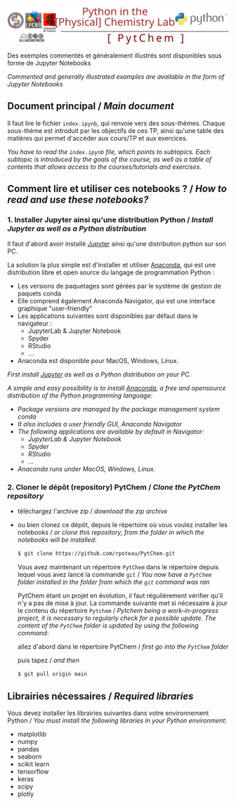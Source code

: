 <a name="top"></a>

[<img width="700px" src="./svg/logoPytChem.svg"/>](#top)

Des exemples commentés et généralement illustrés sont disponibles sous forme de Jupyter Notebooks
  
*Commented and generally illustrated examples are available in the form of Jupyter Notebooks*

## Document principal / *Main document*
Il faut lire le fichier `index.ipynb`, qui renvoie vers des sous-thèmes.
Chaque sous-thème est introduit par les objectifs de ces TP, ainsi qu'une table des matières qui permet d'accéder aux cours/TP et aux exercices.

*You have to read the `index.ipynb` file, which points to subtopics.
Each subtopic is introduced by the goals of the course, as well as a table of contents that allows access to the courses/tutorials and exercises*.

## Comment lire et utiliser ces notebooks ? / *How to read and use these notebooks?*

### 1. Installer Jupyter ainsi qu'une distribution Python / *Install Jupyter as well as a Python distribution*

Il faut d'abord avoir installé [Jupyter](https://jupyter.org/) ainsi qu'une distribution python sur son PC. 

La solution la plus simple est d'installer et utiliser [Anaconda](https://www.anaconda.com/), qui est une distribution libre et open source du langage de programmation Python :

* Les versions de paquetages sont gérées par le système de gestion de paquets conda
* Elle comprend également Anaconda Navigator, qui est une interface graphique "user-friendly"
* Les applications suivantes sont disponibles par défaut dans le navigateur :
    * JupyterLab & Jupyter Notebook
    * Spyder
    * RStudio
    * ...
* Anaconda est disponible pour MacOS, Windows, Linux.

*First install [Jupyter](https://jupyter.org/) as well as a Python distribution on your PC.*

*A simple and easy possibility is to install [Anaconda](https://www.anaconda.com/), a free and opensource distribution of the Python programming language:*

- *Package versions are managed by the package management system conda*
- *It also includes a user friendly GUI, Anaconda Navigator*
- *The following applications are available by default in Navigator:*
    - *JupyterLab & Jupyter Notebook*
    - *Spyder*
    - *RStudio*
    - ...
- *Anaconda runs under MacOS, Windows, Linux.*

### 2. Cloner le dépôt (repository) PytChem / *Clone the PytChem repository*

* téléchargez l'archive zip / *download the zip archive*
* ou bien clonez ce dépôt, depuis le répertoire où vous voulez installer les notebooks / *or clone this repository, from the folder in which the notebooks will be installed*:  

    ```bash
    $ git clone https://github.com/rpoteau/PytChem.git
    ```  

    Vous avez maintenant un répertoire `PytChem` dans le répertoire depuis lequel vous avez lancé la commande `git` / *You now have a `PytChem` folder installed in the folder from which the `git` command was ran*

    PytChem étant un projet en évolution, il faut régulièrement vérifier qu'il n'y a pas de mise à jour. La commande suivante met si nécessaire à jour le contenu du répertoire `Pytchem` / *Pytchem being a work-in-progress project, it is necessary to regularly check for a possible update. The content of the `PytChem` folder is updated by using the following command*:  

    allez d'abord dans le répertoire PytChem / *first go into the `PytChem` folder*

    puis tapez / *and then*

    ```bash
    $ git pull origin main
    ```  

## Librairies nécessaires / *Required libraries*
Vous devez installer les librairies suivantes dans votre environnement Python / *You must install the following libraries in your Python environment*:  


- matplotlib
- numpy
- pandas
- seaborn
- scikit learn
- tensorflow
- keras
- scipy
- plotly

